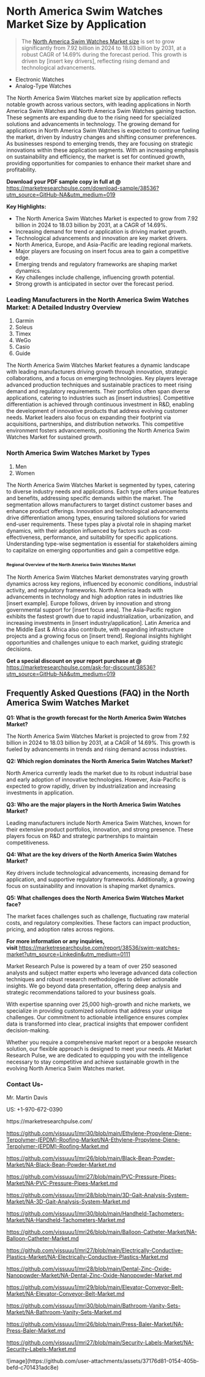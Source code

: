 <h1>North America Swim Watches Market&nbsp;Size by Application</h1><blockquote><p>The <a href="https://marketresearchpulse.com/download-sample/38536?utm_source=GitHub-NA&amp;utm_medium=019">North America Swim Watches Market size</a> is set to grow significantly from 7.92 billion in 2024 to 18.03 billion by 2031, at a robust CAGR of 14.69% during the forecast period. This growth is driven by [insert key drivers], reflecting rising demand and technological advancements.</p></blockquote><ul><li>Electronic Watches <li> Analog-Type Watches</li></ul><p>The North America Swim Watches market size by application reflects notable growth across various sectors, with leading applications in North America Swim Watches and North America Swim Watches gaining traction. These segments are expanding due to the rising need for specialized solutions and advancements in technology. The growing demand for applications in North America Swim Watches is expected to continue fueling the market, driven by industry changes and shifting consumer preferences. As businesses respond to emerging trends, they are focusing on strategic innovations within these application segments. With an increasing emphasis on sustainability and efficiency, the market is set for continued growth, providing opportunities for companies to enhance their market share and profitability.</p><p><strong>Download your PDF sample copy in full at @ </strong><a href="https://marketresearchpulse.com/download-sample/38536?utm_source=GitHub-NA&amp;utm_medium=019">https://marketresearchpulse.com/download-sample/38536?utm_source=GitHub-NA&amp;utm_medium=019</a></p><p><strong>Key Highlights: </strong></p><ul><li>The North America Swim Watches Market is expected to grow from 7.92 billion in 2024 to 18.03 billion by 2031, at a CAGR of 14.69%.</li><li>Increasing demand for trend or application is driving market growth.</li><li>Technological advancements and innovation are key market drivers.</li><li>North America, Europe, and Asia-Pacific are leading regional markets.</li><li>Major players are focusing on insert focus area to gain a competitive edge.</li><li>Emerging trends and regulatory frameworks are shaping market dynamics.</li><li>Key challenges include challenge, influencing growth potential.</li><li>Strong growth is anticipated in sector over the forecast period.</li></ul><h3>Leading Manufacturers in the North America Swim Watches Market: A Detailed Industry Overview</h3><ol><li>Garmin</li><li>Soleus</li><li>Timex</li><li>WeGo</li><li>Casio</li><li>Guide</li></ol><div class="flex max-w-full flex-col flex-grow"><div class="min-h-8 text-message flex w-full flex-col items-end gap-2 whitespace-normal break-words [.text-message+&amp;]:mt-5" dir="auto" data-message-author-role="assistant" data-message-id="fd8432e4-4910-450d-b182-61b7bfb0a01f" data-message-model-slug="gpt-4o"><div class="flex w-full flex-col gap-1 empty:hidden first:pt-[3px]"><div class="markdown prose w-full break-words dark:prose-invert light"><p>The North America Swim Watches Market features a dynamic landscape with leading manufacturers driving growth through innovation, strategic collaborations, and a focus on emerging technologies. Key players leverage advanced production techniques and sustainable practices to meet rising demand and regulatory requirements. Their portfolios often span diverse applications, catering to industries such as [insert industries]. Competitive differentiation is achieved through continuous investment in R&amp;D, enabling the development of innovative products that address evolving customer needs. Market leaders also focus on expanding their footprint via acquisitions, partnerships, and distribution networks. This competitive environment fosters advancements, positioning the North America Swim Watches Market for sustained growth.</p></div></div></div></div><h3>North America Swim Watches Market by Types</h3><ol><li>Men <li> Women</li></ol><div class="flex max-w-full flex-col flex-grow"><div class="min-h-8 text-message flex w-full flex-col items-end gap-2 whitespace-normal break-words [.text-message+&amp;]:mt-5" dir="auto" data-message-author-role="assistant" data-message-id="084470be-0bb7-4664-bddf-5156b4f41249" data-message-model-slug="gpt-4o-mini"><div class="flex w-full flex-col gap-1 empty:hidden first:pt-[3px]"><div class="markdown prose w-full break-words dark:prose-invert light"><p>The North America Swim Watches Market is segmented by types, catering to diverse industry needs and applications. Each type offers unique features and benefits, addressing specific demands within the market. The segmentation allows manufacturers to target distinct customer bases and enhance product offerings. Innovation and technological advancements drive differentiation among types, ensuring tailored solutions for varied end-user requirements. These types play a pivotal role in shaping market dynamics, with their adoption influenced by factors such as cost-effectiveness, performance, and suitability for specific applications. Understanding type-wise segmentation is essential for stakeholders aiming to capitalize on emerging opportunities and gain a competitive edge.</p></div></div></div></div><h3><span style="font-size: 11px;">Regional Overview of the North America Swim Watches Market</span></h3><div class="flex max-w-full flex-col flex-grow"><div class="min-h-8 text-message flex w-full flex-col items-end gap-2 whitespace-normal break-words [.text-message+&amp;]:mt-5" dir="auto" data-message-author-role="assistant" data-message-id="e9038762-ce64-4e30-91c9-9bd413514231" data-message-model-slug="gpt-4o-mini"><div class="flex w-full flex-col gap-1 empty:hidden first:pt-[3px]"><div class="markdown prose w-full break-words dark:prose-invert light"><p>The North America Swim Watches Market demonstrates varying growth dynamics across key regions, influenced by economic conditions, industrial activity, and regulatory frameworks. North America leads with advancements in technology and high adoption rates in industries like [insert example]. Europe follows, driven by innovation and strong governmental support for [insert focus area]. The Asia-Pacific region exhibits the fastest growth due to rapid industrialization, urbanization, and increasing investments in [insert industry/application]. Latin America and the Middle East &amp; Africa also contribute, with expanding infrastructure projects and a growing focus on [insert trend]. Regional insights highlight opportunities and challenges unique to each market, guiding strategic decisions.</p></div></div></div></div><p><strong>Get a special discount on your report purchase at @ </strong><a href="https://marketresearchpulse.com/ask-for-discount/38536?utm_source=GitHub-NA&amp;utm_medium=019">https://marketresearchpulse.com/ask-for-discount/38536?utm_source=GitHub-NA&amp;utm_medium=019</a></p><h2>Frequently Asked Questions (FAQ) in the North America Swim Watches Market</h2><p><strong>Q1: What is the growth forecast for the North America Swim Watches Market?</strong></p><p>The North America Swim Watches Market is projected to grow from 7.92 billion in 2024 to 18.03 billion by 2031, at a CAGR of 14.69%. This growth is fueled by advancements in trends and rising demand across industries.</p><p><strong>Q2: Which region dominates the North America Swim Watches Market?</strong></p><p>North America currently leads the market due to its robust industrial base and early adoption of innovative technologies. However, Asia-Pacific is expected to grow rapidly, driven by industrialization and increasing investments in application.</p><p><strong>Q3: Who are the major players in the North America Swim Watches Market?</strong></p><p>Leading manufacturers include North America Swim Watches, known for their extensive product portfolios, innovation, and strong presence. These players focus on R&amp;D and strategic partnerships to maintain competitiveness.</p><p><strong>Q4: What are the key drivers of the North America Swim Watches Market?</strong></p><p>Key drivers include technological advancements, increasing demand for application, and supportive regulatory frameworks. Additionally, a growing focus on sustainability and innovation is shaping market dynamics.</p><p><strong>Q5: What challenges does the North America Swim Watches Market face?</strong></p><p>The market faces challenges such as challenge, fluctuating raw material costs, and regulatory complexities. These factors can impact production, pricing, and adoption rates across regions.</p><p><strong>For more information or any inquiries, visit&nbsp;</strong><a href="https://marketresearchpulse.com/report/38536/swim-watches-market?utm_source=Linkedin&utm_medium=0111">https://marketresearchpulse.com/report/38536/swim-watches-market?utm_source=Linkedin&utm_medium=0111</a></p><p>Market Research Pulse is powered by a team of over 250 seasoned analysts and subject matter experts who leverage advanced data collection techniques and robust research methodologies to deliver actionable insights. We go beyond data presentation, offering deep analysis and strategic recommendations tailored to your business goals.</p><p>With expertise spanning over 25,000 high-growth and niche markets, we specialize in providing customized solutions that address your unique challenges. Our commitment to actionable intelligence ensures complex data is transformed into clear, practical insights that empower confident decision-making.</p><p>Whether you require a comprehensive market report or a bespoke research solution, our flexible approach is designed to meet your needs. At Market Research Pulse, we are dedicated to equipping you with the intelligence necessary to stay competitive and achieve sustainable growth in the evolving North America Swim Watches market.</p><h3><strong>Contact Us-</strong></h3><p>Mr. Martin Davis</p><p>US: +1-970-672-0390</p><p>https://marketresearchpulse.com/</p><p><a href="https://github.com/vissuuu1/mri30/blob/main/Ethylene-Propylene-Diene-Terpolymer-(EPDM)-Roofing-Market/NA-Ethylene-Propylene-Diene-Terpolymer-(EPDM)-Roofing-Market.md">https://github.com/vissuuu1/mri30/blob/main/Ethylene-Propylene-Diene-Terpolymer-(EPDM)-Roofing-Market/NA-Ethylene-Propylene-Diene-Terpolymer-(EPDM)-Roofing-Market.md</a></p><p><a href="https://github.com/vissuuu1/mri26/blob/main/Black-Bean-Powder-Market/NA-Black-Bean-Powder-Market.md">https://github.com/vissuuu1/mri26/blob/main/Black-Bean-Powder-Market/NA-Black-Bean-Powder-Market.md</a></p><p><a href="https://github.com/vissuuu1/mri27/blob/main/PVC-Pressure-Pipes-Market/NA-PVC-Pressure-Pipes-Market.md">https://github.com/vissuuu1/mri27/blob/main/PVC-Pressure-Pipes-Market/NA-PVC-Pressure-Pipes-Market.md</a></p><p><a href="https://github.com/vissuuu1/mri28/blob/main/3D-Gait-Analysis-System-Market/NA-3D-Gait-Analysis-System-Market.md">https://github.com/vissuuu1/mri28/blob/main/3D-Gait-Analysis-System-Market/NA-3D-Gait-Analysis-System-Market.md</a></p><p><a href="https://github.com/vissuuu1/mri30/blob/main/Handheld-Tachometers-Market/NA-Handheld-Tachometers-Market.md">https://github.com/vissuuu1/mri30/blob/main/Handheld-Tachometers-Market/NA-Handheld-Tachometers-Market.md</a></p><p><a href="https://github.com/vissuuu1/mri26/blob/main/Balloon-Catheter-Market/NA-Balloon-Catheter-Market.md">https://github.com/vissuuu1/mri26/blob/main/Balloon-Catheter-Market/NA-Balloon-Catheter-Market.md</a></p><p><a href="https://github.com/vissuuu1/mri27/blob/main/Electrically-Conductive-Plastics-Market/NA-Electrically-Conductive-Plastics-Market.md">https://github.com/vissuuu1/mri27/blob/main/Electrically-Conductive-Plastics-Market/NA-Electrically-Conductive-Plastics-Market.md</a></p><p><a href="https://github.com/vissuuu1/mri28/blob/main/Dental-Zinc-Oxide-Nanopowder-Market/NA-Dental-Zinc-Oxide-Nanopowder-Market.md">https://github.com/vissuuu1/mri28/blob/main/Dental-Zinc-Oxide-Nanopowder-Market/NA-Dental-Zinc-Oxide-Nanopowder-Market.md</a></p><p><a href="https://github.com/vissuuu1/mri29/blob/main/Elevator-Conveyor-Belt-Market/NA-Elevator-Conveyor-Belt-Market.md">https://github.com/vissuuu1/mri29/blob/main/Elevator-Conveyor-Belt-Market/NA-Elevator-Conveyor-Belt-Market.md</a></p><p><a href="https://github.com/vissuuu1/mri30/blob/main/Bathroom-Vanity-Sets-Market/NA-Bathroom-Vanity-Sets-Market.md">https://github.com/vissuuu1/mri30/blob/main/Bathroom-Vanity-Sets-Market/NA-Bathroom-Vanity-Sets-Market.md</a></p><p><a href="https://github.com/vissuuu1/mri26/blob/main/Press-Baler-Market/NA-Press-Baler-Market.md">https://github.com/vissuuu1/mri26/blob/main/Press-Baler-Market/NA-Press-Baler-Market.md</a></p><p><a href="https://github.com/vissuuu1/mri27/blob/main/Security-Labels-Market/NA-Security-Labels-Market.md">https://github.com/vissuuu1/mri27/blob/main/Security-Labels-Market/NA-Security-Labels-Market.md</a></p>
![image](https://github.com/user-attachments/assets/37176d81-0154-405b-befd-c701431adc8e)
